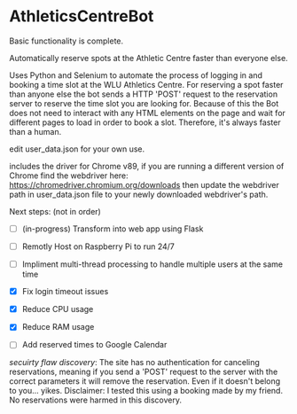 # AthleticsCentreBot
Basic functionality is complete.

Automatically reserve spots at the Athletic Centre faster than everyone else.

Uses Python and Selenium to automate the process of logging in and booking a time slot at the WLU Athletics Centre.
For reserving a spot faster than anyone else the bot sends a HTTP 'POST' request to the reservation server to reserve the time slot you are looking for.
Because of this the Bot does not need to interact with any HTML elements on the page and wait for different pages to load in order to book a slot.
Therefore, it's always faster than a human.

edit user_data.json for your own use.

includes the driver for Chrome v89, if you are running a different version of Chrome find the webdriver here: https://chromedriver.chromium.org/downloads then update the webdriver path in user_data.json file to your newly downloaded webdriver's path.



Next steps: (not in order)
 - [ ] (in-progress) Transform into web app using Flask
 - [ ] Remotly Host on Raspberry Pi to run 24/7
 - [ ] Impliment multi-thread processing to handle multiple users at the same time
 - [x] Fix login timeout issues
 - [x] Reduce CPU usage
 - [x] Reduce RAM usage
 - [ ] Add reserved times to Google Calendar


*secuirty flaw discovery*: The site has no authentication for canceling reservations, meaning if you send a 'POST' request to the server with the correct parameters it will remove the reservation. Even if it doesn't belong to you... yikes.
Disclaimer: I tested this using a booking made by my friend. No reservations were harmed in this discovery.
